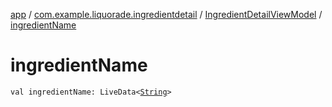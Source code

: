 [app](../../index.md) / [com.example.liquorade.ingredientdetail](../index.md) / [IngredientDetailViewModel](index.md) / [ingredientName](./ingredient-name.md)

# ingredientName

`val ingredientName: LiveData<`[`String`](https://kotlinlang.org/api/latest/jvm/stdlib/kotlin/-string/index.html)`>`